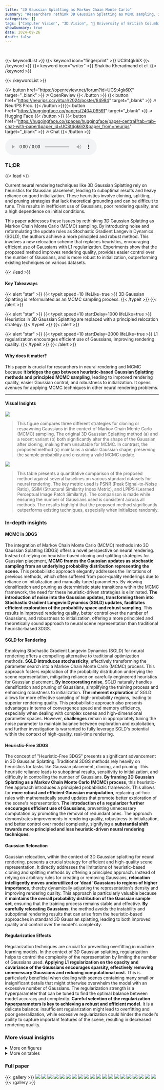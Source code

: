 ```yaml
---
title: "3D Gaussian Splatting as Markov Chain Monte Carlo"
summary: "Researchers rethink 3D Gaussian Splatting as MCMC sampling, improving rendering quality and Gaussian control via a novel relocation strategy."
categories: []
tags: ["Computer Vision", "3D Vision", "🏢 University of British Columbia",]
showSummary: true
date: 2024-09-26
draft: false
---
```


<br>

{{< keywordList >}}
{{< keyword icon="fingerprint" >}} UCSt4gk6iX {{< /keyword >}}
{{< keyword icon="writer" >}} Shakiba Kheradmand et el. {{< /keyword >}}
 
{{< /keywordList >}}

{{< button href="https://openreview.net/forum?id=UCSt4gk6iX" target="_blank" >}}
↗ OpenReview
{{< /button >}}
{{< button href="https://neurips.cc/virtual/2024/poster/94984" target="_blank" >}}
↗ NeurIPS Proc.
{{< /button >}}{{< button href="https://huggingface.co/papers/2404.09591" target="_blank" >}}
↗ Hugging Face
{{< /button >}}
{{< button href="https://huggingface.co/spaces/huggingface/paper-central?tab=tab-chat-with-paper&paper_id=UCSt4gk6iX&paper_from=neurips" target="_blank" >}}
↗ Chat
{{< /button >}}



<audio controls>
    <source src="https://ai-paper-reviewer.com/UCSt4gk6iX/podcast.wav" type="audio/wav">
    Your browser does not support the audio element.
</audio>


### TL;DR


{{< lead >}}

Current neural rendering techniques like 3D Gaussian Splatting rely on heuristics for Gaussian placement, leading to suboptimal results and heavy reliance on good initialization. These heuristics involve cloning, splitting, and pruning strategies that lack theoretical grounding and can be difficult to tune. This results in inefficient use of Gaussians, poor rendering quality, and a high dependence on initial conditions.

This paper addresses these issues by rethinking 3D Gaussian Splatting as Markov Chain Monte Carlo (MCMC) sampling.  By introducing noise and reformulating the update rules as Stochastic Gradient Langevin Dynamics (SGLD), the authors achieve a more principled and robust method. This involves a new relocation scheme that replaces heuristics,  encouraging efficient use of Gaussians with L1 regularization.  Experiments show that the proposed method improves rendering quality, provides easier control over the number of Gaussians, and is more robust to initialization, outperforming existing techniques on various datasets.

{{< /lead >}}


#### Key Takeaways

{{< alert "star" >}}
{{< typeit speed=10 lifeLike=true >}} 3D Gaussian Splatting is reformulated as an MCMC sampling process. {{< /typeit >}}
{{< /alert >}}

{{< alert "star" >}}
{{< typeit speed=10 startDelay=1000 lifeLike=true >}} Heuristics in 3D Gaussian Splatting are replaced with a principled relocation strategy. {{< /typeit >}}
{{< /alert >}}

{{< alert "star" >}}
{{< typeit speed=10 startDelay=2000 lifeLike=true >}} L1 regularization encourages efficient use of Gaussians, improving rendering quality. {{< /typeit >}}
{{< /alert >}}

#### Why does it matter?
This paper is crucial for researchers in neural rendering and MCMC because **it bridges the gap between heuristic-based Gaussian Splatting methods and principled MCMC sampling**, leading to improved rendering quality, easier Gaussian control, and robustness to initialization.  It opens avenues for applying MCMC techniques in other neural rendering problems.

------
#### Visual Insights



![](https://ai-paper-reviewer.com/UCSt4gk6iX/figures_4_1.jpg)

> This figure compares three different strategies for cloning or respawning Gaussians in the context of Markov Chain Monte Carlo (MCMC) sampling.  The original 3D Gaussian Splatting method (a) and a recent variant (b) both significantly alter the shape of the Gaussian after cloning, making them unsuitable for MCMC. In contrast, the proposed method (c) maintains a similar Gaussian shape, preserving the sample probability and ensuring a valid MCMC update.





![](https://ai-paper-reviewer.com/UCSt4gk6iX/tables_6_1.jpg)

> This table presents a quantitative comparison of the proposed method against several baselines on various standard datasets for neural rendering.  The key metric used is PSNR (Peak Signal-to-Noise Ratio), SSIM (Structural Similarity Index Metric), and LPIPS (Learned Perceptual Image Patch Similarity).  The comparison is made while ensuring the number of Gaussians used is consistent across all methods. The results highlight that the proposed method significantly outperforms existing techniques, especially when initialized randomly.





### In-depth insights


#### MCMC in 3DGS
The integration of Markov Chain Monte Carlo (MCMC) methods into 3D Gaussian Splatting (3DGS) offers a novel perspective on neural rendering.  Instead of relying on heuristic-based cloning and splitting strategies for Gaussian placement, **MCMC frames the Gaussian updates as stochastic sampling from an underlying probability distribution representing the scene.**  This probabilistic approach elegantly addresses the limitations of previous methods, which often suffered from poor-quality renderings due to reliance on initialization and manually-tuned parameters. By viewing densification and pruning as deterministic state transitions within the MCMC framework, the need for these heuristic-driven strategies is eliminated.  **The introduction of noise into the Gaussian updates, transforming them into Stochastic Gradient Langevin Dynamics (SGLD) updates, facilitates efficient exploration of the probability space and robust sampling.**  This results in improved rendering quality, better control over the number of Gaussians, and robustness to initialization, offering a more principled and theoretically sound approach to neural scene representation than traditional heuristic-based 3DGS.

#### SGLD for Rendering
Employing Stochastic Gradient Langevin Dynamics (SGLD) for neural rendering offers a compelling alternative to traditional optimization methods.  **SGLD introduces stochasticity**, effectively transforming the parameter search into a Markov Chain Monte Carlo (MCMC) process. This approach fosters exploration of the probability distribution underlying the scene representation, mitigating reliance on carefully engineered heuristics for Gaussian placement.  **By incorporating noise**, SGLD naturally handles densification and pruning of Gaussians, simplifying the training process and enhancing robustness to initialization.  **The inherent exploration** of SGLD allows for more effective sampling of high-probability regions, leading to superior rendering quality. This probabilistic approach also presents advantages in terms of convergence speed and memory efficiency, especially when dealing with complex scenes and high-dimensional parameter spaces. However, **challenges** remain in appropriately tuning the noise parameter to maintain balance between exploration and exploitation, and further investigation is warranted to fully leverage SGLD's potential within the context of high-quality, real-time rendering.

#### Heuristic-Free 3DGS
The concept of "Heuristic-Free 3DGS" presents a significant advancement in 3D Gaussian Splatting.  Traditional 3DGS methods rely heavily on heuristics for tasks like Gaussian placement, cloning, and pruning. This heuristic reliance leads to suboptimal results, sensitivity to initialization, and difficulty in controlling the number of Gaussians.  **By framing 3D Gaussian Splatting as a Markov Chain Monte Carlo (MCMC) process**, this heuristic-free approach introduces a principled probabilistic framework.  This allows for **more robust and efficient Gaussian manipulation**, replacing ad-hoc rules with mathematically sound updates that promote better exploration of the scene's representation.  **The introduction of a regularizer further encourages efficient use of Gaussians**, preventing unnecessary computation by promoting the removal of redundant ones.  The approach demonstrates improvements in rendering quality, robustness to initialization, and better control over model complexity, signifying a **substantial shift towards more principled and less heuristic-driven neural rendering techniques**.

#### Gaussian Relocation
Gaussian relocation, within the context of 3D Gaussian splatting for neural rendering, presents a crucial strategy for efficient and high-quality scene representation.  It directly addresses the limitations of heuristic-based cloning and splitting methods by offering a principled approach.  Instead of relying on arbitrary rules for creating or removing Gaussians, **relocation intelligently moves underutilized or 'dead' Gaussians to regions of higher importance**, thereby dynamically adjusting the representation's density and improving rendering quality.  This approach is particularly valuable because it **maintains the overall probability distribution of the Gaussian sample set**, ensuring that the training process remains stable and effective.  **By carefully relocating Gaussians**, the method avoids the instability and suboptimal rendering results that can arise from the heuristic-based approaches in standard 3D Gaussian splatting, leading to both improved quality and control over the model's complexity.

#### Regularization Effects
Regularization techniques are crucial for preventing overfitting in machine learning models.  In the context of 3D Gaussian splatting, regularization helps to control the complexity of the representation by limiting the number of Gaussians used.  **Applying L1 regularization on the opacity and covariance of the Gaussians encourages sparsity, effectively removing unnecessary Gaussians and reducing computational cost.** This is particularly beneficial when dealing with scenes containing many small or insignificant details that might otherwise overwhelm the model with an excessive number of Gaussians. The regularization strength is a hyperparameter that can be tuned to find the optimal balance between model accuracy and complexity.  **Careful selection of the regularization hyperparameters is key to achieving a robust and efficient model.**  It is a delicate balance: insufficient regularization might lead to overfitting and poor generalization, while excessive regularization could hinder the model's ability to capture important features of the scene, resulting in decreased rendering quality.


### More visual insights

<details>
<summary>More on figures
</summary>


![](https://ai-paper-reviewer.com/UCSt4gk6iX/figures_7_1.jpg)

> This figure shows a qualitative comparison of novel view rendering results between the original 3D Gaussian Splatting method and the proposed method.  The comparison is done using the same number of Gaussians for both methods and using two different initialization strategies (random and Structure from Motion (SfM)).  The figure highlights the superior detail and overall quality achieved by the proposed MCMC approach, particularly noticeable in close-ups of specific regions within the rendered images.


![](https://ai-paper-reviewer.com/UCSt4gk6iX/figures_7_2.jpg)

> This figure shows the PSNR (Peak Signal-to-Noise Ratio) performance of 3D Gaussian Splatting (3DGS) and the proposed method with varying numbers of Gaussians.  The results are averaged across multiple datasets (excluding NeRF Synthetic). It demonstrates the impact of the number of Gaussians on the rendering quality, comparing the performance of the baseline 3DGS method with random and SfM (Structure-from-Motion) initialization against the proposed MCMC approach using the same initializations.  The graph visually represents the improvement in PSNR achieved by the proposed method, especially with a limited budget of Gaussians.


![](https://ai-paper-reviewer.com/UCSt4gk6iX/figures_8_1.jpg)

> This figure shows qualitative comparison of novel view rendering results between the proposed method and the baseline method (3DGS [19]) on various scenes with the same number of Gaussians.  The proposed method demonstrates superior detail and reconstruction quality, highlighting the benefits of the MCMC framework and the removal of heuristic-based strategies.


</details>




<details>
<summary>More on tables
</summary>


![](https://ai-paper-reviewer.com/UCSt4gk6iX/tables_8_1.jpg)
> This table presents an ablation study, analyzing the impact of different components of the proposed method on the rendering quality using the MipNeRF 360 dataset. The experiment uses random initialization.  The columns show the results for the baseline 3DGS method,  the 3DGS method with the total loss function, the proposed method with the original loss function, the proposed method without noise, the proposed method with noise added to all parameters, and finally the full proposed method.

![](https://ai-paper-reviewer.com/UCSt4gk6iX/tables_8_2.jpg)
> This table presents an ablation study on the initialization strategies for 3D Gaussian Splatting.  It compares the performance (PSNR, SSIM, LPIPS) of the proposed method and the original 3DGS method when initialized with random point clouds versus point clouds from Structure-from-Motion (SfM).  The key finding is that the proposed method's performance is consistent regardless of the initialization type, while the original 3DGS method shows a significant performance difference between random and SfM initializations.

![](https://ai-paper-reviewer.com/UCSt4gk6iX/tables_9_1.jpg)
> This table compares the training time and PSNR (Peak Signal-to-Noise Ratio) of the proposed method with 3DGS [19] for different settings of the opacity regularizer (λo) and maximum number of Gaussians.  The results show that the proposed method achieves comparable or better PSNR with significantly reduced training time.

![](https://ai-paper-reviewer.com/UCSt4gk6iX/tables_14_1.jpg)
> This table presents a quantitative comparison of the proposed method against various baselines on multiple datasets using the same number of Gaussians.  It shows PSNR, SSIM, and LPIPS scores for each method and dataset, highlighting the best and second-best results.  The results demonstrate the superior performance of the proposed method, especially when compared to the random initialization of 3DGS [19].

</details>




### Full paper

{{< gallery >}}
<img src="https://ai-paper-reviewer.com/UCSt4gk6iX/1.png" class="grid-w50 md:grid-w33 xl:grid-w25" />
<img src="https://ai-paper-reviewer.com/UCSt4gk6iX/2.png" class="grid-w50 md:grid-w33 xl:grid-w25" />
<img src="https://ai-paper-reviewer.com/UCSt4gk6iX/3.png" class="grid-w50 md:grid-w33 xl:grid-w25" />
<img src="https://ai-paper-reviewer.com/UCSt4gk6iX/4.png" class="grid-w50 md:grid-w33 xl:grid-w25" />
<img src="https://ai-paper-reviewer.com/UCSt4gk6iX/5.png" class="grid-w50 md:grid-w33 xl:grid-w25" />
<img src="https://ai-paper-reviewer.com/UCSt4gk6iX/6.png" class="grid-w50 md:grid-w33 xl:grid-w25" />
<img src="https://ai-paper-reviewer.com/UCSt4gk6iX/7.png" class="grid-w50 md:grid-w33 xl:grid-w25" />
<img src="https://ai-paper-reviewer.com/UCSt4gk6iX/8.png" class="grid-w50 md:grid-w33 xl:grid-w25" />
<img src="https://ai-paper-reviewer.com/UCSt4gk6iX/9.png" class="grid-w50 md:grid-w33 xl:grid-w25" />
<img src="https://ai-paper-reviewer.com/UCSt4gk6iX/10.png" class="grid-w50 md:grid-w33 xl:grid-w25" />
<img src="https://ai-paper-reviewer.com/UCSt4gk6iX/11.png" class="grid-w50 md:grid-w33 xl:grid-w25" />
<img src="https://ai-paper-reviewer.com/UCSt4gk6iX/12.png" class="grid-w50 md:grid-w33 xl:grid-w25" />
<img src="https://ai-paper-reviewer.com/UCSt4gk6iX/13.png" class="grid-w50 md:grid-w33 xl:grid-w25" />
<img src="https://ai-paper-reviewer.com/UCSt4gk6iX/14.png" class="grid-w50 md:grid-w33 xl:grid-w25" />
<img src="https://ai-paper-reviewer.com/UCSt4gk6iX/15.png" class="grid-w50 md:grid-w33 xl:grid-w25" />
<img src="https://ai-paper-reviewer.com/UCSt4gk6iX/16.png" class="grid-w50 md:grid-w33 xl:grid-w25" />
<img src="https://ai-paper-reviewer.com/UCSt4gk6iX/17.png" class="grid-w50 md:grid-w33 xl:grid-w25" />
<img src="https://ai-paper-reviewer.com/UCSt4gk6iX/18.png" class="grid-w50 md:grid-w33 xl:grid-w25" />
<img src="https://ai-paper-reviewer.com/UCSt4gk6iX/19.png" class="grid-w50 md:grid-w33 xl:grid-w25" />
<img src="https://ai-paper-reviewer.com/UCSt4gk6iX/20.png" class="grid-w50 md:grid-w33 xl:grid-w25" />
{{< /gallery >}}